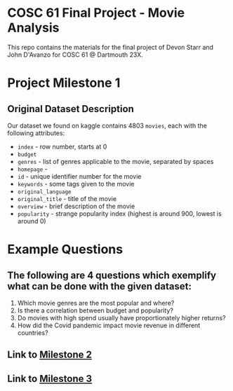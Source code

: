 # COSC 61 Final Project - Movie Analysis
This repo contains the materials for the final project of Devon Starr and John D'Avanzo for COSC 61 @ Dartmouth 23X.

# Project Milestone 1

## Original Dataset Description
 Our dataset we found on kaggle contains 4803 `movies`, each with the following attributes:

* `index` - row number, starts at 0
* `budget`
* `genres` - list of genres applicable to the movie, separated by spaces
* `homepage` - 
* `id` - unique identifier number for the movie
* `keywords` - some tags given to the movie
* `original_language`
* `original_title` - title of the movie
* `overview` - brief description of the movie
* `popularity` - strange popularity index (highest is around 900, lowest is around 0)


# Example Questions

## The following are 4 questions which exemplify what can be done with the given dataset:

1. Which movie genres are the most popular and where?
2. Is there a correlation between budget and popularity?
3. Do movies with high spend usually have proportionately higher returns?
4. How did the Covid pandemic impact movie revenue in different countries?

## Link to [Milestone 2](milestone_2/database_build_plan.md)
## Link to [Milestone 3](milestone_3/milestone_3_overview.md)